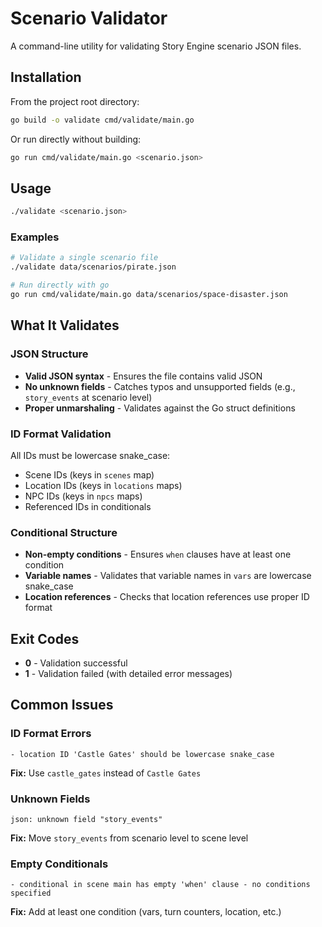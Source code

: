 # Scenario Validator

A command-line utility for validating Story Engine scenario JSON files.

## Installation

From the project root directory:

```bash
go build -o validate cmd/validate/main.go
```

Or run directly without building:

```bash
go run cmd/validate/main.go <scenario.json>
```

## Usage

```bash
./validate <scenario.json>
```

### Examples

```bash
# Validate a single scenario file
./validate data/scenarios/pirate.json

# Run directly with go
go run cmd/validate/main.go data/scenarios/space-disaster.json
```

## What It Validates

### JSON Structure
- **Valid JSON syntax** - Ensures the file contains valid JSON
- **No unknown fields** - Catches typos and unsupported fields (e.g., `story_events` at scenario level)
- **Proper unmarshaling** - Validates against the Go struct definitions

### ID Format Validation
All IDs must be lowercase snake_case:
- Scene IDs (keys in `scenes` map)
- Location IDs (keys in `locations` maps)
- NPC IDs (keys in `npcs` maps)
- Referenced IDs in conditionals

### Conditional Structure
- **Non-empty conditions** - Ensures `when` clauses have at least one condition
- **Variable names** - Validates that variable names in `vars` are lowercase snake_case
- **Location references** - Checks that location references use proper ID format

## Exit Codes

- **0** - Validation successful
- **1** - Validation failed (with detailed error messages)

## Common Issues

### ID Format Errors
```
- location ID 'Castle Gates' should be lowercase snake_case
```
**Fix:** Use `castle_gates` instead of `Castle Gates`

### Unknown Fields
```
json: unknown field "story_events"
```
**Fix:** Move `story_events` from scenario level to scene level

### Empty Conditionals
```
- conditional in scene main has empty 'when' clause - no conditions specified
```
**Fix:** Add at least one condition (vars, turn counters, location, etc.)